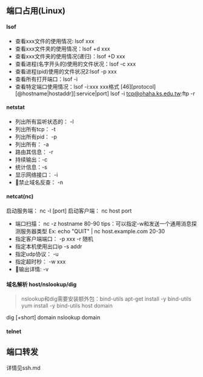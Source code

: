 ## 端口占用(Linux)
#### lsof
- 查看xxx文件的使用情况: lsof xxx
- 查看xxx文件夹的使用情况：lsof +d xxx
- 查看xxx文件夹的使用情况(递归)：lsof +D xxx
- 查看进程(名字开头的)使用的文件状况：lsof -c xxx 
- 查看进程(pid)使用的文件状况2:lsof -p xxx
- 查看所有打开端口：lsof -i
- 查看特定端口使用情况：lsof -i:xxx
    xxx格式 [46][protocol][@hostname|hostaddr][:service|port]
    lsof -i tcp@ohaha.ks.edu.tw:ftp -r 
#### netstat
- 列出所有监听状态的： -l 
- 列出所有tcp： -t
- 列出所有pid： -p
- 列出所有： -a
- 路由其信息： -r
- 持续输出：-c
- 统计信息：-s
- 显示网络接口： -i
- 禁止域名反查： -n
#### netcat(nc)
启动服务端： nc -l [port]
启动客户端： nc host port
- 端口扫描：
    nc -z hostname 80-90
    tips：可以指定-w和发送一个通用消息探测服务器类型
    Ex: echo "QUIT" | nc host.example.com 20-30
- 指定客户端端口： 
    -p xxx
    -r 随机
- 指定本机使用出口ip
    -s addr
- 指定udp协议： -u
- 指定超时秒： -w xxx
- 输出详情: -v
#### 域名解析 host/nslookup/dig
>nslookup和dig需要安装额外包：bind-utils
apt-get install -y bind-utils
yum install -y bind-utils
host domain 
 
dig [+short] domain
nslookup domain

#### telnet

## 端口转发
详情见ssh.md